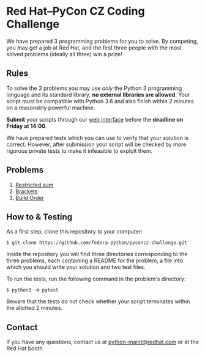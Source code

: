 # Red Hat–PyCon CZ Coding Challenge

We have prepared 3 programming problems for you to solve. By competing, you may get a job at Red Hat, and the first three people with the most solved problems (ideally all three) win a prize!

## Rules

To solve the 3 problems you may use *only* the Python 3 programming language and its standard library, __no external libraries are allowed__. Your script must be compatible with Python 3.6 and also finish within 2 minutes on a reasonably powerful machine.

**Submit** your scripts through our [web interface](https://pyconcz.fedoralovespython.org/) before the **deadline on Friday at 14:00**.

We have prepared tests which you can use to verify that your solution is correct. However, after submission your script will be checked by more rigorous private tests to make it infeasible to exploit them.

## Problems

1. [Restricted sum](level1-restricted-sum/README.md)
2. [Brackets](level2-brackets/README.md)
3. [Build Order](level3-dependencies/README.md)

## How to & Testing

As a first step, clone this repository to your computer:

    $ git clone https://github.com/fedora-python/pyconcz-challenge.git

Inside the repository you will find three directories corresponding to the three problems, each containing a README for the problem, a file into which you should write your solution and two test files.

To run the tests, run the following command in the problem's directory:

    $ python3 -m pytest

Beware that the tests do not check whether your script terminates within the allotted 2 minutes.

## Contact

If you have any questions, contact us at python-maint@redhat.com or at the Red Hat booth.
